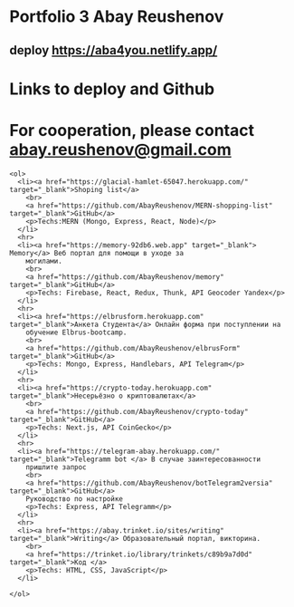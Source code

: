 # Portfolio 3   Abay Reushenov
## deploy https://aba4you.netlify.app/
# Links to deploy and Github
# For cooperation, please contact abay.reushenov@gmail.com
    <ol>
      <li><a href="https://glacial-hamlet-65047.herokuapp.com/" target="_blank">Shoping list</a>
        <br>
        <a href="https://github.com/AbayReushenov/MERN-shopping-list" target="_blank">GitHub</a>
        <p>Techs:MERN (Mongo, Express, React, Node)</p>
      </li>
      <hr>
      <li><a href="https://memory-92db6.web.app" target="_blank"> Memory</a> Веб портал для помощи в уходе за
        могилами.
        <br>
        <a href="https://github.com/AbayReushenov/memory" target="_blank">GitHub</a>
        <p>Techs: Firebase, React, Redux, Thunk, API Geocoder Yandex</p>
      </li>
      <hr>
      <li><a href="https://elbrusform.herokuapp.com" target="_blank">Анкета Студента</a> Онлайн форма при поступлении на
        обучение Elbrus-bootcamp.
        <br>
        <a href="https://github.com/AbayReushenov/elbrusForm" target="_blank">GitHub</a>
        <p>Techs: Mongo, Express, Handlebars, API Telegram</p>
      </li>
      <hr>
      <li><a href="https://crypto-today.herokuapp.com" target="_blank">Несерьёзно о криптовалютах</a> 
        <br>
        <a href="https://github.com/AbayReushenov/crypto-today" target="_blank">GitHub</a>
        <p>Techs: Next.js, API CoinGecko</p>
      </li>
      <hr>
      <li><a href="https://telegram-abay.herokuapp.com/" target="_blank">Telegramm bot </a> В случае заинтересованности
        пришлите запрос
        <br>
        <a href="https://github.com/AbayReushenov/botTelegram2versia" target="_blank">GitHub</a>
        Руководство по настройке
        <p>Techs: Express, API Telegramm</p>
      </li>
      <hr>
      <li><a href="https://abay.trinket.io/sites/writing" target="_blank">Writing</a> Образовательный портал, викторина.
        <br>
        <a href="https://trinket.io/library/trinkets/c89b9a7d0d" target="_blank">Код </a>
        <p>Techs: HTML, CSS, JavaScript</p>
      </li>

    </ol>
